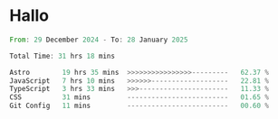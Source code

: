 # Hallo
<!--START_SECTION:waka-->

```rust
From: 29 December 2024 - To: 28 January 2025

Total Time: 31 hrs 18 mins

Astro        19 hrs 35 mins  >>>>>>>>>>>>>>>>---------   62.37 %
JavaScript   7 hrs 10 mins   >>>>>>-------------------   22.81 %
TypeScript   3 hrs 33 mins   >>>----------------------   11.33 %
CSS          31 mins         -------------------------   01.65 %
Git Config   11 mins         -------------------------   00.60 %
```

<!--END_SECTION:waka-->
